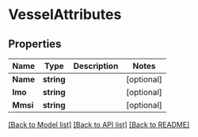 # VesselAttributes

## Properties

Name | Type | Description | Notes
------------ | ------------- | ------------- | -------------
**Name** | **string** |  | [optional] 
**Imo** | **string** |  | [optional] 
**Mmsi** | **string** |  | [optional] 

[[Back to Model list]](../README.md#documentation-for-models) [[Back to API list]](../README.md#documentation-for-api-endpoints) [[Back to README]](../README.md)


